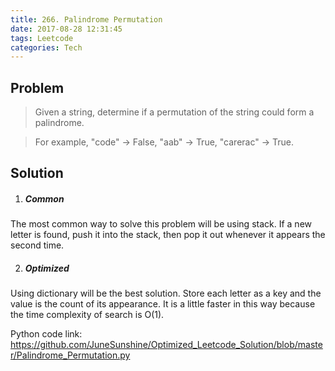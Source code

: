 ```yaml
---
title: 266. Palindrome Permutation
date: 2017-08-28 12:31:45
tags: Leetcode
categories: Tech
---
```


## Problem
>Given a string, determine if a permutation of the string could form a palindrome.

>For example,
"code" -> False, "aab" -> True, "carerac" -> True.

<!--more-->

## Solution

1. ##### Common
The most common way to solve this problem will be using stack. If a new letter is found, push it into the stack, then pop it out whenever it appears the second time. 

2. ##### Optimized
Using dictionary will be the best solution. Store each letter as a key and the value is the count of its appearance. It is a little faster in this way because the time complexity of search is O(1).

Python code link:
https://github.com/JuneSunshine/Optimized_Leetcode_Solution/blob/master/Palindrome_Permutation.py

